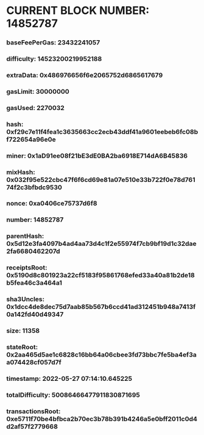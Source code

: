 # CURRENT BLOCK NUMBER: 14852787

### baseFeePerGas: 23432241057
### difficulty: 14523200219952188
### extraData: 0x486976656f6e2065752d6865617679
### gasLimit: 30000000
### gasUsed: 2270032
### hash: 0xf29c7e11f4fea1c3635663cc2ecb43ddf41a9601eebeb6fc08bf722654a96e0e
### miner: 0x1aD91ee08f21bE3dE0BA2ba6918E714dA6B45836
### mixHash: 0x032f95e522cbc47f6f6cd69e81a07e510e33b722f0e78d76174f2c3bfbdc9530
### nonce: 0xa0406ce75737d6f8
### number: 14852787
### parentHash: 0x5d12e3fa4097b4ad4aa73d4c1f2e55974f7cb9bf19d1c32dae2fa6680462207d
### receiptsRoot: 0x5190d8c801923a22cf5183f95861768efed33a40a81b2de18b5fea46c3a464a1
### sha3Uncles: 0x1dcc4de8dec75d7aab85b567b6ccd41ad312451b948a7413f0a142fd40d49347
### size: 11358
### stateRoot: 0x2aa465d5ae1c6828c16bb64a06cbee3fd73bbc7fe5ba4ef3aa074428cf057d7f
### timestamp: 2022-05-27 07:14:10.645225
### totalDifficulty: 50086466477911830871695
### transactionsRoot: 0xe5711f70be4bfbca2b70ec3b78b391b4246a5e0bff2011c0d4d2af57f2779668
